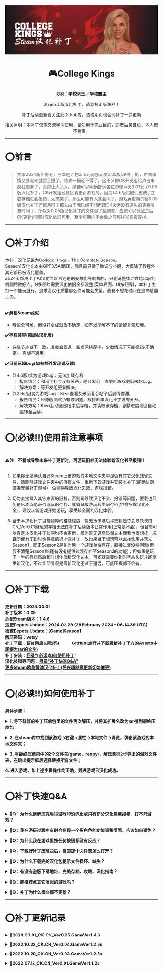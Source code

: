![image](https://github.com/Vetoyi/CN_Patch.College_Kings/blob/main/%E5%B0%81%E9%9D%A2(College%20Kings).jpg)
# <p align="center">:video_game:College Kings</p>
**<p align="center">:cn:：学校列王／学校霸主</p>**
<p align="center">Steam正版汉化补丁，请支持正版游戏！</p>
<p align="center">补丁后续更新请关注此Github库，该说明页也会同补丁一并更新</p>
<p align="center">相关声明：本补丁仅供交流学习使用，请勿用于商业目的，违者后果自负，本人概不负责。</p>

***

# :o:前言
> 大家2024新年好呀，原本是计划2.15元宵那天发0.05版CK补丁的，后面事情又多起来就暂且摸了，结果一摸还不得了，这不又把CK开发组给炸出来疯狂更新了，真的让人头大。顺便可以明确告诉各位即便今天3.01发了0.05版汉化补丁，CK开发组还要接着更新游戏的，因为1.4.6版给他们更成了加载存档就会报错，太搞笑了。那么可能有人就会问了，游戏再更新的话0.05版汉化补丁还能用吗？那么由于我已经不想再跟CK永远没有尽头的更新浪费时间了，所以对0.05版汉化补丁的文件做了些调整，应该可以保证之后CK更新的同时汉化依旧可用，至少短期内不会像之前那样彻底报废掉。
***

# :o:补丁介绍
本补丁汉化范围为[College Kings - The Complete Season](https://store.steampowered.com/app/1463120)。
<br>Season1汉化文本由GPT3.5AI翻译，我目前只做了微调与补翻，大概除了教程外其它都已被汉化覆盖。
<br>2024虽然用上了AI汉化但暂且还是别妄想能等同精翻，只能说整体上会比以前纯机翻稍微好点，N多图片需要汉化依旧全都没整(菜单界面、UI按钮等)，本补丁主打一个能玩就行，追求高汉化质量那么你可能会失望，我也不想花时间在追求精翻上面。
<br><br><br>
**:heavy_check_mark:解锁Steam成就**
- 理论全可解，但没打全成就故不确定，如有发现解不了的请留言告知我。

**:heavy_check_mark:存档兼容(原版&汉化版)**
- 存档节点或不一致，进度会倒退一些或保持原样，少数情况下可能报错(不确定)，盗版不通用。

**:heavy_check_mark:目前已知bug(如有额外发现请反馈)**
- (1.4.6版)实为游戏bug：无法加载存档
   - 报告情况：和汉化补丁没有关系，是开发组一直更新游戏更出来的bug。
   - 解决方案：等开发组更新解决。
- (1.2.6s版)实为游戏bug：Kiwii查看艾米丽复合帖子后剧情停滞。
   - 报告情况：经原版测试仍有该问题，故推断和汉化补丁没有关系。
   - 解决方案：Kiwii互动全部结束后存档，并读取该存档，剧情进度则会自动跳转至后续。

***

# :o:(必读:bangbang:)使用前注意事项
<br>**:warning:注：不看或导致未来补丁更新时，再游玩旧档无法体验新汉化甚至报错:bangbang:**<br>
<br>
1. 如果你无法确认自己Steam上该游戏的本地文件夹中是否有其它汉化残留文件，请删除游戏文件夹中的所有文件，重新下载游戏并安装本补丁(能确认则直接安装补丁即可)，否则易导致汉化失败、游戏报错。

2. 切勿直接载入其它来源的旧档，否则易导致汉化不全、报错等问题，要载也只能是以本汉化进行游玩的存档，或者原版游玩的英语存档(但会导致汉化不全)，建议以新游戏开始游玩，享受较全面的汉化体验。

3. 鉴于本汉化补丁当前翻译的粗糙程度，暂无法保证后续更新是否会导致使用CN_Ver0.01游玩的存档无法在补丁后续版本正常作用(正常是不会)，但目前可以肯定本汉化补丁长期均不会更新，因为暂无更高质量文本而我也很想摸，况且即便有了到时也得视情况才做补丁，故如果当下想玩可以直接使用并玩完Season1，反正Season2是作为另一个游戏单独存在，直接过渡没啥问题(但我不清楚Season1结尾有没有提供过渡存档至Season2的功能)；但如果是玩了一半的存档然后到时想体验新汉化文本，可能就需要你到时再从头玩才能享受新汉化，不过实际情况是离新汉化还过于遥远，可能压根都不会有。

***

# :o:补丁下载
**更新日期：2024.03.01
<br>补丁版本：0.05
<br>适配Steam版本：1.4.6
<br>适配Depots Update：2024.02.29 (29 February 2024 – 06:14:39 UTC)
<br>检查Depots Update：[[Game]Season1](https://steamdb.info/depot/1463121/manifests/)
<br>解压密码：vetoy
<br>补丁下载：[百度网盘(提取码)]()　　　[GitHub(点开并下载最新补丁下方的Assets中尾缀为rar的文件)](https://github.com/Vetoyi/CN_Patch.College_Kings/releases)
<br>补丁安装：[目录“(必读)如何使用补丁](https://github.com/Vetoyi/CN_Patch.College_Kings#o必读bangbang如何使用补丁)”
<br>汉化报错等问题：[目录“补丁快速Q&A”](https://github.com/Vetoyi/CN_Patch.College_Kings#o补丁快速qa)
<br>[更多Steam欧美黄油汉化补丁(凭兴趣随缘更新切勿催更)](https://github.com/Vetoyi/CN_Patch.RenPy_Games)**

***

# :o:(必读:bangbang:)如何使用补丁
**具体步骤：**

**<details><summary>1. 将下载好的补丁压缩包里的文件再次解压，并将其扩展名改为rar得到最终压缩包；</summary>**
>下图仅为举例，请结合实际根据补丁汉化的游戏进行调整
> ![image](https://github.com/Vetoyi/CN_Patch.Being_A_DIK/blob/main/(%E5%BF%85%E8%AF%BB%E2%80%BC%EF%B8%8F)%E5%A6%82%E4%BD%95%E4%BD%BF%E7%94%A8%E8%A1%A5%E4%B8%81/01.jpg)
> ![image](https://github.com/Vetoyi/CN_Patch.Being_A_DIK/blob/main/(%E5%BF%85%E8%AF%BB%E2%80%BC%EF%B8%8F)%E5%A6%82%E4%BD%95%E4%BD%BF%E7%94%A8%E8%A1%A5%E4%B8%81/02.jpg)</details>

**<details><summary>2. 在steam库中找到该游戏→右键→属性→本地文件→浏览，弹出该游戏的本地文件夹；</summary>**
>下图仅为举例，请结合实际根据补丁汉化的游戏进行调整
> <br>![image](https://github.com/Vetoyi/CN_Patch.Being_A_DIK/blob/main/(%E5%BF%85%E8%AF%BB%E2%80%BC%EF%B8%8F)%E5%A6%82%E4%BD%95%E4%BD%BF%E7%94%A8%E8%A1%A5%E4%B8%81/03.jpg)
> ![image](https://github.com/Vetoyi/CN_Patch.Being_A_DIK/blob/main/(%E5%BF%85%E8%AF%BB%E2%80%BC%EF%B8%8F)%E5%A6%82%E4%BD%95%E4%BD%BF%E7%94%A8%E8%A1%A5%E4%B8%81/04.jpg)</details>

**<details><summary>3. 将最终压缩包中的2个文件夹(game，renpy)，解压至**第2步**弹出的游戏文件夹，在跳出提示框后选择替换所有文件；</summary>**
>下图仅为举例，请结合实际根据补丁汉化的游戏进行调整
> ![image](https://github.com/Vetoyi/CN_Patch.Being_A_DIK/blob/main/(%E5%BF%85%E8%AF%BB%E2%80%BC%EF%B8%8F)%E5%A6%82%E4%BD%95%E4%BD%BF%E7%94%A8%E8%A1%A5%E4%B8%81/05.jpg)
</details>

**4. 进入游戏，如上述步骤操作均正确，则进游戏已汉化成功。**

***

# :o:补丁快速Q&A
**<details><summary>:red_circle:Q：为什么我解压完后进游戏却没汉化或只有部分汉化甚至报错、打不开游戏？</summary>**
> :green_circle:A：确认是否完成以下所有操作，如果全部都做到却还不行，再留言反馈：
> 1. 根据[目录“(必读)如何使用补丁”](https://github.com/Vetoyi/CN_Patch.College_Kings#o必读bangbang如何使用补丁)正确解压最新汉化补丁，别把文件放错位置，否则你可能会报错连游戏都打不开；
> 
> 2. 如果你无法确认自己Steam上该游戏的本地文件夹中是否有其它汉化残留文件，请删除该游戏文件夹中的所有文件，重新下载游戏并安装本补丁(能确认则直接安装补丁即可)；
>>下图仅为举例，请结合实际根据补丁汉化的游戏进行调整
>>![image](https://github.com/Vetoyi/CN_Patch.Being_A_DIK/blob/main/%E8%A1%A5%E4%B8%81%E5%BF%AB%E9%80%9FQ%26A/01.jpg)
> 3. 以上步骤均完成后，则应已有汉化，如为第一次使用本汉化补丁，切勿直接载入其它来源的旧档，否则易导致汉化不全、报错等问题，要载也只能是以本汉化进行游玩的存档，或者原版游玩的英语存档(但会导致汉化不全)，建议以新游戏开始游玩，享受较全面的汉化体验。</details>

**<details><summary>:red_circle:Q：我在游玩过程中有时会出现一个灰白色的功能调整页面，应该如何避免？</summary>**
> :green_circle:A：确保你没有开启大写锁定及中文输入法，要是开了大写锁定再按`“g”键`就会进功能页(`“Shift+g”键`也会)，这里通常是用来调整画面渲染方式的，如果你的游戏画面时常卡顿滞留，就可以在这里进行调试；但如果你并不需要而只是误进，那么每次一进到该页面就请直接点击下方的`“返回游戏/Return”键`退出该页面。
> 通常只需要关闭大写锁定就能避免该问题，但如果还是不行，请试着重复按几遍`“Shift”键`或`“Shift+Tab”键`，或者按一遍`“Shift+g”键`也可以，在这之后再按`“g”键`应该就正常了。
>> ![image](https://github.com/Vetoyi/CN_Patch.Being_A_DIK/blob/main/%E8%A1%A5%E4%B8%81%E5%BF%AB%E9%80%9FQ%26A/04.jpg)</details>

**<details><summary>:red_circle:Q：为什么我在游戏里按任何按键都没有反应？</summary>**
> :green_circle:A：你可能开启了中文输入法，请将其关闭并切换保持在英语键盘(如下图所示，没有请自行百度)；如果你没有也不愿意装英语键盘，请试着把你的输入法状态调整为英语，再进游戏也许能正常按按键键，但如果不行请花时间研究一下英语键盘。
>> ![image](https://github.com/Vetoyi/CN_Patch.Being_A_DIK/blob/main/%E8%A1%A5%E4%B8%81%E5%BF%AB%E9%80%9FQ%26A/03.jpg)</details>

**<details><summary>:red_circle:Q：下载好补丁压缩包后，里面那个文件要怎么打开？</summary>**
> :green_circle:A：百度“如何更改文件扩展名”，学会之后将下载好的补丁压缩包里的文件的扩展名改为rar，并对其再次解压得到最终压缩包；如果你连压缩包都打不开，请百度并下载个压缩包软件。</details>

**<details><summary>:red_circle:Q：为什么下载完的汉化包提示文件损坏、缺失？</summary>**
> :green_circle:A：说明你下载的过程或者电脑环境有问题，可能是杀毒软件等因素，需要你自行研究，我也无能为力。</details>

**<details><summary>:red_circle:Q：有没有盗版下载地址、完美存档、攻略、汉化指南？</summary>**
> :green_circle:A：没有别问，我只分享汉化补丁。</details>

**<details><summary>:red_circle:Q：能推荐点其它类似的游戏吗？</summary>**
> :green_circle:A：这个还是交给评论区的各位推荐吧，大家的黄油阅历肯定比我要丰富。</details>

**<details><summary>:red_circle:Q：补丁为什么很久都不更新？</summary>**
> :green_circle:A：摸鱼善哉，请勿催更，我不会保证有什么更新速度或者后续更新，甚至可能以后游戏出新版本导致补丁无法适配了我都不会更新，但既然现在能玩就抓紧好好享乐吧！</details>

***

# :o:补丁更新记录
**<details><summary>:beginner:2024.03.01_CK.CN_Ver0.05.GameVer1.4.6</summary>**
> **0.05版汉化补丁更新前言：**<br>大家2024新年好呀，原本是计划2.15元宵那天发0.05版CK补丁的，后面事情又多起来就暂且摸了，结果一摸还不得了，这不又把CK开发组给炸出来疯狂更新了，真的让人头大。顺便可以明确告诉各位即便今天3.01发了0.05版汉化补丁，CK开发组还要接着更新游戏的，因为1.4.6版给他们更成了加载存档就会报错，太搞笑了。那么可能有人就会问了，游戏再更新的话0.05版汉化补丁还能用吗？那么由于我已经不想再跟CK永远没有尽头的更新浪费时间了，所以对0.05版汉化补丁的文件做了些调整，应该可以保证之后CK更新的同时汉化依旧可用，至少短期内不会像之前那样彻底报废掉。
- 适配1.4.6游戏版本，所有文件完成代码更新的校对跟进。<br>
- 所有文本使用GPT3.5AI翻译重新汉化，并再做进一步微调与补翻</details>

**<details><summary>:beginner:2022.10.22_CK.CN_Ver0.04.GameVer1.2.6s</summary>**
- 适配1.2.6s游戏版本，tl翻译仅部分文件完成代码更新的校对跟进。<br>(不影响游玩&不会报错)
- 已修复bug：无法加载0.01汉化存档&原版存档。
   - 使用0.03汉化补丁会导致无法加载0.01汉化存档&原版存档，只能重新玩。
   - 使用0.04汉化补丁即可解决该bug，**但会导致无法加载0.03汉化存档**。</details>

**<details><summary>:beginner:2022.10.20_CK.CN_Ver0.03.GameVer1.2.5s</summary>**
>**题外话：**<br>开发商新建了中文语言相关文件(并未翻译)，也许是有翻译打算吧但不好说，也不排除同样只是机翻毕竟精翻估计猴年马月了，大家不必抱有过高期望以免最后扫兴。
- 适配1.2.5s游戏版本，tl翻译仅部分文件完成代码更新的校对跟进。<br>(不影响游玩&不会报错)
- 修改/补翻所有人名。<br>(大体均已最终确定，部分我暂不清楚人物性别/出现场景的也先翻了，以后会再更新确立最终人名)
- 修改/补翻极少处翻译。</details>

**<details><summary>:beginner:2022.07.12_CK.CN_Ver0.01.GameVer1.1.2s</summary>**
- 首次发布补丁</details>
